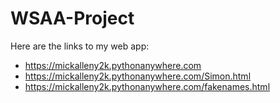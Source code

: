 # WSAA-Project
Here are the links to my web app: 
- https://mickalleny2k.pythonanywhere.com
- https://mickalleny2k.pythonanywhere.com/Simon.html
- https://mickalleny2k.pythonanywhere.com/fakenames.html
